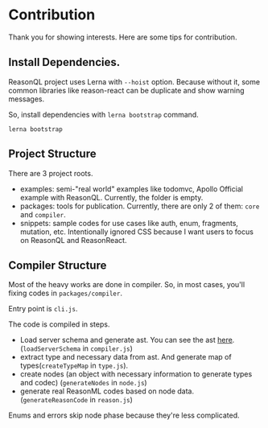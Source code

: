# Contribution

Thank you for showing interests. Here are some tips for contribution.

## Install Dependencies. 

ReasonQL project uses Lerna with `--hoist` option. Because without it, some common libraries like reason-react can be duplicate and show warning messages. 

So, install dependencies with `lerna bootstrap` command. 

```
lerna bootstrap
```

## Project Structure

There are 3 project roots.

* examples: semi-"real world" examples like todomvc, Apollo Official example with ReasonQL. Currently, the folder is empty. 
* packages: tools for publication. Currently, there are only 2 of them: `core` and `compiler`. 
* snippets: sample codes for use cases like auth, enum, fragments, mutation, etc. Intentionally ignored CSS because I want users to focus on ReasonQL and ReasonReact. 

## Compiler Structure

Most of the heavy works are done in compiler. So, in most cases, you'll fixing codes in `packages/compiler`. 

Entry point is `cli.js`.

The code is compiled in  steps. 

* Load server schema and generate ast. You can see the ast [here](https://astexplorer.net/). (`loadServerSchema` in `compiler.js`)
* extract type and necessary data from ast. And generate map of types(`createTypeMap` in `type.js`).
* create nodes (an object with necessary information to generate types and codec) (`generateNodes` in `node.js`)
* generate real ReasonML codes based on node data. (`generateReasonCode` in `reason.js`)

Enums and errors skip node phase because they're less complicated. 
